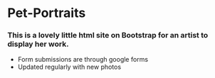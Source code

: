 # Pet-Portraits

### This is a lovely little html site on Bootstrap for an artist to display her work.
- Form submissions are through google forms
- Updated regularly with new photos
